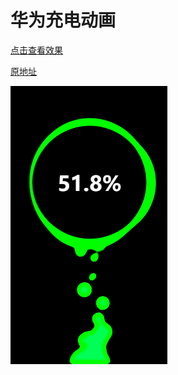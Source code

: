 # 华为充电动画

[点击查看效果](https://icharlesz.github.io/amazing-css/huawei-charging/index.html)

[原地址](https://chokcoco.github.io/CSS-Inspiration/#/./others/others-huawei-charging.md)

![demo截图](https://raw.githubusercontent.com/iCharlesZ/FigureBed/master/img/amazing-css/huawei-charging.gif)
